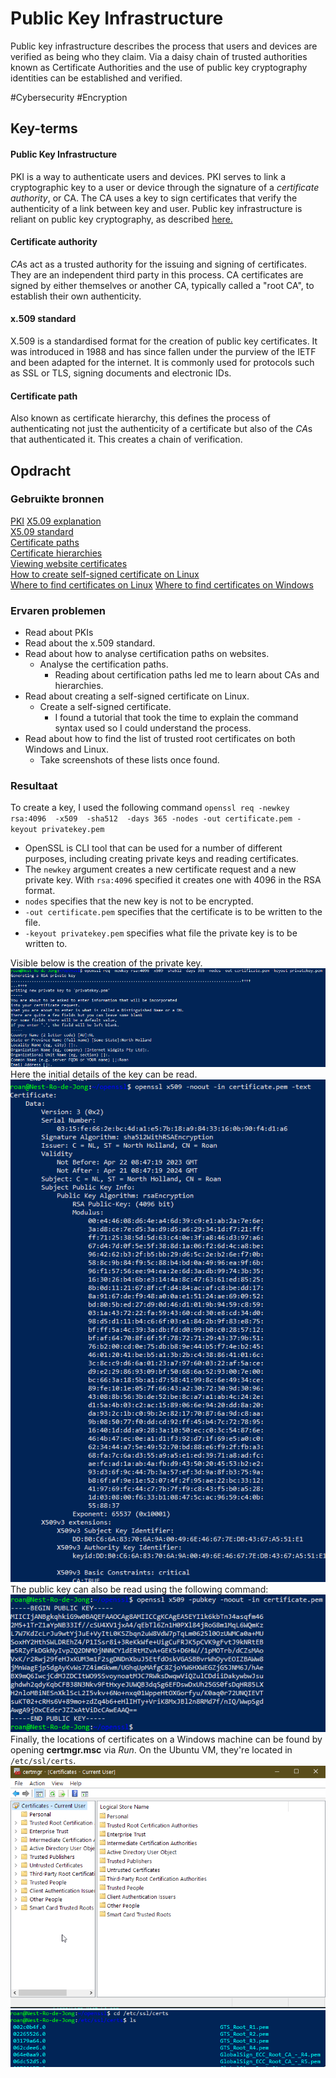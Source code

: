 # Public Key Infrastructure
Public key infrastructure describes the process that users and devices are verified as being who they claim. Via a daisy chain of trusted authorities known as Certificate Authorities and the use of public key cryptography identities can be established and verified.

#Cybersecurity #Encryption

## Key-terms
#### Public Key Infrastructure
PKI is a way to authenticate users and devices. PKI serves to link a cryptographic key to a user or device through the signature of a *certificate authority*, or CA. The CA uses a key to sign certificates that verify the authenticity of a link between key and user. Public key infrastructure is reliant on public key cryptography, as described [here.](Sec-05_asymmetricEncryption.md)

#### Certificate authority
*CA*s act as a trusted authority for the issuing and signing of certificates. They are an independent third party in this process. CA certificates are signed by either themselves or another CA, typically called a "root CA", to establish their own authenticity.

#### x.509 standard
X.509 is a standardised format for the creation of public key certificates. It was introduced in 1988 and has since fallen under the purview of the IETF and been adapted for the internet. It is commonly used for protocols such as SSL or TLS, signing documents and electronic IDs.

#### Certificate path
Also known as certificate hierarchy, this defines the process of authenticating not just the authenticity of a certificate but also of the *CA*s that authenticated it. This creates a chain of verification.

## Opdracht
### Gebruikte bronnen
[PKI](https://www.ssh.com/academy/pki)
[X5.09 explanation](https://www.ssl.com/faqs/what-is-an-x-509-certificate/)  
[X5.09 standard](https://www.rfc-editor.org/rfc/rfc3280.html)  
[Certificate paths](https://www.ibm.com/docs/en/sdk-java-technology/8?topic=certpath-x509certificate)  
[Certificate hierarchies](https://www.ibm.com/docs/en/zos/2.1.0?topic=certificates-certificate-hierarchies)  
[Viewing website certificates](https://www.globalsign.com/en/blog/how-to-view-ssl-certificate-details)  
[How to create self-signed certificate on Linux](https://linuxconfig.org/how-to-generate-a-self-signed-ssl-certificate-on-linux/)  
[Where to find certificates on Linux](https://ubuntu.com/server/docs/security-certificates)
[Where to find certificates on Windows](https://learn.microsoft.com/en-us/dotnet/framework/wcf/feature-details/how-to-view-certificates-with-the-mmc-snap-in)

### Ervaren problemen
* Read about PKIs
* Read about the x.509 standard.
* Read about how to analyse certification paths on websites.
	* Analyse the certification paths.
		* Reading about certification paths led me to learn about CAs and hierarchies.
* Read about creating a self-signed certificate on Linux.
	* Create a self-signed certificate.
		* I found a tutorial that took the time to explain the command syntax used so I could understand the process.
* Read about how to find the list of trusted root certificates on both Windows and Linux.
	* Take screenshots of these lists once found.

### Resultaat
To create a key, I used the following command `openssl req -newkey rsa:4096  -x509  -sha512  -days 365 -nodes -out certificate.pem -keyout privatekey.pem`  
* OpenSSL is CLI tool that can be used for a number of different purposes, including creating private keys and reading certificates.
* The `newkey` argument creates a new certificate request and a new private key. With `rsa:4096` specified it creates one with 4096 in the RSA format.
* `nodes` specifies that the new key is not to be encrypted.
* `-out certificate.pem` specifies that the certificate is to be written to the file.
* `-keyout privatekey.pem` specifies what file the private key is to be written to.  

Visible below is the creation of the private key.  
![ss1](../../00_includes/Sec-06_screenshot1.png)  
Here the initial details of the key can be read.  
![ss2](../../00_includes/Sec-06_screenshot2.png)  
The public key can also be read using the following command:  
![ss3](../../00_includes/Sec-06_screenshot3.png)  
Finally, the locations of certificates on a Windows machine can be found by opening **certmgr.msc** via *Run*. On the Ubuntu VM, they're located in `/etc/ssl/certs`.  
![ss4](../../00_includes/Sec-06_screenshot4.png)
![ss5](../../00_includes/Sec-06_screenshot5.png)